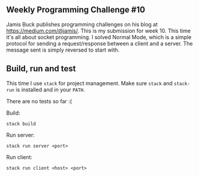 ## Weekly Programming Challenge #10

Jamis Buck publishes programming challenges on his blog at 
https://medium.com/@jamis/. This is my submission for week 10. This time it's
all about socket programming. I solved Normal Mode, which is a simple protocol for sending a request/response between a client and a server. The message sent is simply reversed to start with.

## Build, run and test
This time I use ```stack``` for project management. Make sure ```stack``` and ```stack-run``` is installed and in your ```PATH```.

There are no tests so far :(

Build: 
```
stack build
```
Run server: 
```
stack run server <port>
```
Run client: 
```
stack run client <host> <port>
```